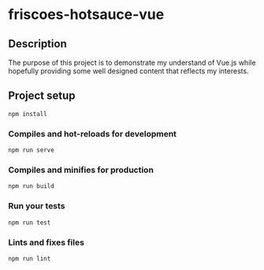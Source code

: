 # friscoes-hotsauce-vue

## Description

The purpose of this project is to demonstrate my understand of Vue.js while hopefully providing some well designed content that reflects my interests.

## Project setup
```
npm install
```

### Compiles and hot-reloads for development
```
npm run serve
```

### Compiles and minifies for production
```
npm run build
```

### Run your tests
```
npm run test
```

### Lints and fixes files
```
npm run lint
```
